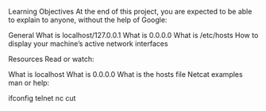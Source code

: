 Learning Objectives
At the end of this project, you are expected to be able to explain to anyone, without the help of Google:

General
What is localhost/127.0.0.1
What is 0.0.0.0
What is /etc/hosts
How to display your machine’s active network interfaces

Resources
Read or watch:

What is localhost
What is 0.0.0.0
What is the hosts file
Netcat examples
man or help:

ifconfig
telnet
nc
cut